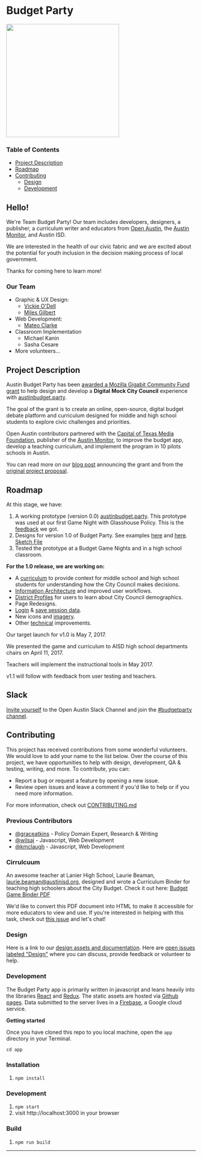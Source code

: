 # Budget Party

<img src="http://dsh.re/af3f9" width="300"/>

### Table of Contents

- [Project Description](#project-description)
- [Roadmap](#roadmap)
- [Contributing](#contributing)
  - [Design](#design)
  - [Development](#development)

## Hello!

We're Team Budget Party! Our team includes developers, designers, a publisher, a curriculum writer and educators from [Open Austin](https://www.open-austin.org/), the [Austin Monitor](https://www.austinmonitor.com/), and Austin ISD.

We are interested in the health of our civic fabric and we are excited about the potential for youth inclusion in the decision making process of local government.

Thanks for coming here to learn more!

### Our Team

- Graphic & UX Design:
  - [Vickie O'Dell](https://github.com/VictoriaODell)
  - [Miles Gilbert](https://github.com/brainnews)
- Web Development:
  - [Mateo Clarke](https://github.com/mateoclarke)
- Classroom Implementation
  - Michael Kanin
  - Sasha Cesare
- More volunteers...

## Project Description

Austin Budget Party has been [awarded a Mozilla Gigabit Community Fund grant](https://learning.mozilla.org/blog/mozilla-awards-241000-to-explore-the-intersection-of-gigabit-technology-and-civics-robotics-farming-and-more) to help design and develop a **Digital Mock City Council** experience with [austinbudget.party](https://austinbudget.party/).

The goal of the grant is to create an online, open-source, digital budget debate platform and curriculum designed for middle and high school students to explore civic challenges and priorities.

Open Austin contributors partnered with the [Capital of Texas Media Foundation](https://www.cotmf.org/), publisher of the [Austin Monitor](http://www.austinmonitor.com/), to improve the budget app, develop a teaching curriculum, and implement the program in 10 pilots schools in Austin.

You can read more on our [blog post](https://www.open-austin.org/blog/2017/02/08/budget-party-mozilla-gigabit-grant-announcement) announcing the grant and from the [original project proposal](https://github.com/open-austin/project-ideas/issues/70).

## Roadmap

At this stage, we have:

1. A working prototype (version 0.0) [austinbudget.party](http://austinbudget.party/). This prototype was used at our first Game Night with Glasshouse Policy. This is the [feedback](https://github.com/open-austin/budgetparty/issues/66) we got.
2. Designs for version 1.0 of Budget Party. See examples [here](https://github.com/open-austin/budgetparty/issues/74#issuecomment-284244078) and [here](https://github.com/open-austin/budgetparty/issues/73#issuecomment-284243962). [Sketch File](https://github.com/open-austin/budgetparty/files/880263/budgetParty-v2.2.sketch.zip)
3. Tested the prototype at a Budget Game Nights and in a high school classroom.

**For the 1.0 release, we are working on:**

- A [curriculum](https://github.com/open-austin/budgetparty/files/1009706/Budget.Game.Binder.pdf) to provide context for middle school and high school students for understanding how the City Council makes decisions.
- [Information Architecture](https://github.com/open-austin/budgetparty/issues/79) and improved user workflows.
- [District Profiles](https://github.com/open-austin/budgetparty/issues/80) for users to learn about City Council demographics.
- Page Redesigns.
- [Login](https://github.com/open-austin/budgetparty/issues/72) & [save session data](https://github.com/open-austin/budgetparty/issues/75).
- New icons and [imagery](https://github.com/open-austin/budgetparty/issues/71).
- Other [technical](https://github.com/open-austin/budgetparty/issues/43) improvements.

Our target launch for v1.0 is May 7, 2017. 

We presented the game and curriculum to AISD high school departments chairs on April 11, 2017.

Teachers will implement the instructional tools in May 2017.

v1.1 will follow with feedback from user testing and teachers.

## Slack

[Invite yourself](https://slack.open-austin.org/) to the Open Austin Slack Channel and join the [#budgetparty channel](https://open-austin.slack.com/messages/budgetparty).

## Contributing

This project has received contributions from some wonderful volunteers. We would love to add your name to the list below. Over the course of this project, we have opportunities to help with design, development, QA & testing, writing, and more. To contribute, you can:

- Report a bug or request a feature by opening a new issue.
- Review open issues and leave a comment if you'd like to help or if you need more information.

For more information, check out [CONTRIBUTING.md](/CONTRIBUTING.md)

### Previous Contributors
- [@graceatkins](https://github.com/graceatkins) - Policy Domain Expert, Research & Writing
- [@wilsaj](https://github.com/wilsaj) - Javascript, Web Development
- [@kmclaugh](https://github.com/kmclaugh) - Javascript, Web Development

### Cirrulcuum
An awesome teacher at Lanier High School, Laurie Beaman, laurie.beaman@austinisd.org, designed and wrote a Curriculum Binder for teaching high schoolers about the City Budget. Check it out here:
[Budget Game Binder PDF](https://github.com/open-austin/budgetparty/files/1009706/Budget.Game.Binder.pdf)

We'd like to convert this PDF document into HTML to make it accessible for more educators to view and use. If you're interested in helping with this task, check out [this issue](https://github.com/open-austin/budgetparty/issues/128) and let's chat!

### Design

Here is a link to our [design assets and documentation](./design). Here are [open issues labeled "Design"](https://github.com/open-austin/hack-the-budget/issues?q=is%3Aissue+is%3Aopen+label%3Adesign) where you can discuss, provide feedback or volunteer to help.

### Development

The Budget Party app is primarily written in javascript and leans heavily into the libraries [React](https://facebook.github.io/react/) and [Redux](http://redux.js.org/). The static assets are hosted via [Github pages](https://pages.github.com/). Data submitted to the server lives in a [Firebase](https://www.firebase.com/), a Google cloud service.

**Getting started**

Once you have cloned this repo to you local machine, open the `app` directory in your Terminal.

`cd app`

### Installation

1. `npm install`

### Development

1. `npm start`
2. visit http://localhost:3000 in your browser

### Build

1. `npm run build`


___
